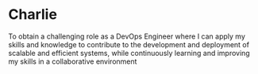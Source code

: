 # Charlie
To obtain a challenging role as a DevOps Engineer where I can apply my skills and knowledge to contribute to the development and deployment of scalable and efficient systems, while continuously learning and improving my skills in a collaborative environment
